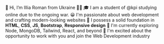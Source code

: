 👋 Hi, I’m Illia Roman from Ukraine 💙💛
🎓 I am a student of @kpi studying online due to the ongoing war.
😀 I'm passionate about web development and crafting modern-looking websites
🧠 I possess a solid foundation in **HTML**, **CSS**, **JS**, **Bootstrap**, **Responsive design**
🚀 I'm currently exploring Node, MongoDB, Tailwind, React, and beyond
🔎 I'm excited about the opportunity to work with you and join the Web Development industry
